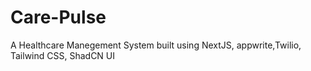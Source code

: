 # Care-Pulse
 A Healthcare Manegement System built using NextJS, appwrite,Twilio, Tailwind CSS, ShadCN UI
